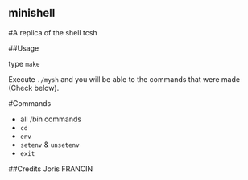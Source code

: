 ## minishell

#A replica of the shell tcsh

##Usage

type `make`

Execute `./mysh` and you will be able to the commands that were made (Check below).

#Commands

- all /bin commands
- `cd`
- `env`
- `setenv` & `unsetenv`
- `exit`

##Credits
Joris FRANCIN
